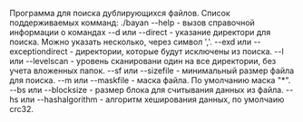 Программа для поиска дублирующихся файлов.
Список поддерживаемых комманд:
./bayan --help   - вызов справочной информации о командах
--d  или --direct - указание директори для поиска. Можно указать несколько, через символ ','.
--exd или --exceptiondirect - директории, которые будут исключены из поиска.
--l или --levelscan  - уровень сканировани один на все директории, без учета вложенных папок.
--sf или --sizefile  - минимальный размер файла для поиска.
--m или --maskfile   - маска файла. По умолчанию маска "*".
--bs или --blocksize  - размер блока для считывания данных из файла.
--hs или --hashalgorithm - алгоритм хеширования данных, по умолчаию crc32.
